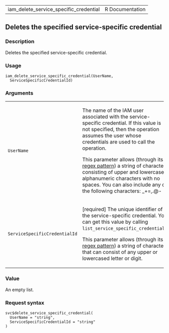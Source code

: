 <table style="width: 100%;">
<tbody>
<tr class="odd">
<td>iam_delete_service_specific_credential</td>
<td style="text-align: right;">R Documentation</td>
</tr>
</tbody>
</table>

## Deletes the specified service-specific credential

### Description

Deletes the specified service-specific credential.

### Usage

    iam_delete_service_specific_credential(UserName,
      ServiceSpecificCredentialId)

### Arguments

<table>
<colgroup>
<col style="width: 35%" />
<col style="width: 65%" />
</colgroup>
<tbody>
<tr class="odd">
<td><code
id="iam_delete_service_specific_credential_:_UserName">UserName</code></td>
<td><p>The name of the IAM user associated with the service-specific
credential. If this value is not specified, then the operation assumes
the user whose credentials are used to call the operation.</p>
<p>This parameter allows (through its <a
href="https://en.wikipedia.org/wiki/Regex">regex pattern</a>) a string
of characters consisting of upper and lowercase alphanumeric characters
with no spaces. You can also include any of the following characters:
_+=,.@-</p></td>
</tr>
<tr class="even">
<td><code
id="iam_delete_service_specific_credential_:_ServiceSpecificCredentialId">ServiceSpecificCredentialId</code></td>
<td><p>[required] The unique identifier of the service-specific
credential. You can get this value by calling
<code>list_service_specific_credentials</code>.</p>
<p>This parameter allows (through its <a
href="https://en.wikipedia.org/wiki/Regex">regex pattern</a>) a string
of characters that can consist of any upper or lowercased letter or
digit.</p></td>
</tr>
</tbody>
</table>

### Value

An empty list.

### Request syntax

    svc$delete_service_specific_credential(
      UserName = "string",
      ServiceSpecificCredentialId = "string"
    )
